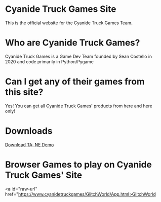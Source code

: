 # Cyanide Truck Games Site
This is the official website for the Cyanide Truck Games Team.

# Who are Cyanide Truck Games?
Cyanide Truck Games is a Game Dev Team founded by Sean Costello in 2020 and code primarily in Python/Pygame

# Can I get any of their games from this site?
Yes! You can get all Cyanide Truck Games' products from here and here only!

# Downloads
<a id="raw-url" href="https://raw.githubusercontent.com/Cyanide-Truck-Games/Cyanide-Truck-Games/main/ta_ne_launcher.zip">Download TA: NE Demo</a>

# Browser Games to play on Cyanide Truck Games' Site
<a id="raw-url" href="https://www.cyanidetruckgames/GlitchWorld/App.html>GlitchWorld</a>
